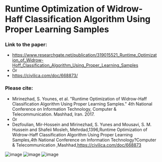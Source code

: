 # Runtime Optimization of Widrow-Haff Classification Algorithm Using Proper Learning Samples 

### Link to the paper:
- https://www.researchgate.net/publication/319015521_Runtime_Optimization_of_Widrow-Hoff_Classification_Algorithm_Using_Proper_Learning_Samples
- Or
- https://civilica.com/doc/668873/
### Please cite:
- Mirinezhad, S. Younes, et al. "Runtime Optimization of Widrow-Haff Classification Algorithm Using Proper Learning Samples." 4th National Conference on Information Technology, Computer & Telecommunication. Mashhad, Iran. 2017.
- Or
- Dezfoulian, Mir-Hossein and Mirinezhad, S. Yunes and Mousavi, S. M. Hussein and Shafeii Mosleh, Mehrdad,1396,Runtime Optimization of Widrow-Haff Classification Algorithm Using Proper Learning Samples,4th National Conference on Information Technology?Computer & Telecommunication ,Mashhad,https://civilica.com/doc/668873
  

![image](https://github.com/user-attachments/assets/a1b1a98b-020e-4724-b5b8-d470dac5d4e5)
![image](https://github.com/user-attachments/assets/a542cb8a-e843-4c99-9470-a87b6fd0f20a)
![image](https://github.com/user-attachments/assets/97f0a081-a7a3-4491-9a1e-278d571fcebe)

